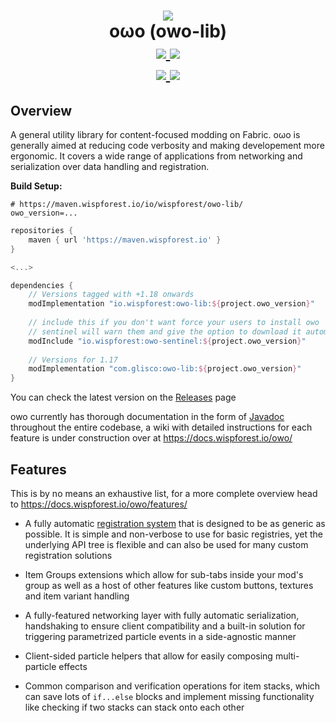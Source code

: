 <h1 align="center">
    <img src="https://i.imgur.com/VXjFso4.png">
    <br>
    oωo (owo-lib)
    <br>
    <a href="https://www.curseforge.com/minecraft/mc-mods/owo-lib">
        <img src="https://img.shields.io/badge/-CurseForge-gray?style=for-the-badge&logo=curseforge&labelColor=orange">
    </a>
    <a href="https://modrinth.com/mod/owo-lib">
        <img src="https://img.shields.io/badge/-modrinth-gray?style=for-the-badge&labelColor=green&labelWidth=15&logo=appveyor&logoColor=white">
    </a>
    <br>
    <a href="https://github.com/glisco03/owo-lib/releases">
        <img src="https://img.shields.io/github/v/release/glisco03/owo-lib?logo=github&style=for-the-badge">
    </a>
    <a href="https://discord.gg/xrwHKktV2d">
        <img src="https://img.shields.io/discord/825828008644313089?label=wisp%20forest&logo=discord&logoColor=white&style=for-the-badge">
    </a>
</h1>
    
## Overview

A general utility library for content-focused modding on Fabric. oωo is generally aimed at reducing code verbosity and making developement more ergonomic. It covers a wide range of applications from networking and serialization over data handling and registration. 

**Build Setup:**
```properties
# https://maven.wispforest.io/io/wispforest/owo-lib/
owo_version=...
```

```groovy
repositories {
    maven { url 'https://maven.wispforest.io' }
}

<...>

dependencies {
    // Versions tagged with +1.18 onwards
    modImplementation "io.wispforest:owo-lib:${project.owo_version}"
    
    // include this if you don't want force your users to install owo
    // sentinel will warn them and give the option to download it automatically
    modInclude "io.wispforest:owo-sentinel:${project.owo_version}"
    
    // Versions for 1.17
    modImplementation "com.glisco:owo-lib:${project.owo_version}"
}
```
You can check the latest version on the [Releases](https://github.com/glisco03/owo-lib/releases) page

owo currently has thorough documentation in the form of [Javadoc](https://docs.wispforest.io/javadoc/owo/) throughout the entire codebase, a wiki with detailed instructions for each feature is under construction over at https://docs.wispforest.io/owo/
 
## Features

This is by no means an exhaustive list, for a more complete overview head to https://docs.wispforest.io/owo/features/

- A fully automatic [registration system](https://docs.wispforest.io/owo/registration/) that is designed to be as generic as possible. It is simple and non-verbose to use for basic registries, yet the underlying API tree is flexible and can also be used for many custom registration solutions

- Item Groups extensions which allow for sub-tabs inside your mod's group as well as a host of other features like custom buttons, textures and item variant handling

- A fully-featured networking layer with fully automatic serialization, handshaking to ensure client compatibility and a built-in solution for triggering parametrized particle events in a side-agnostic manner

- Client-sided particle helpers that allow for easily composing multi-particle effects 

- Common comparison and verification operations for item stacks, which can save lots of `if...else` blocks and implement missing functionality like checking if two stacks can stack onto each other 
